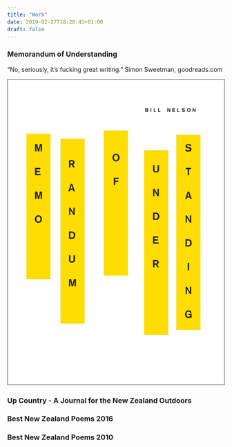 ```yaml
---
title: "Work"
date: 2019-02-27T18:28:43+01:00
draft: false
---
```


### Memorandum of Understanding

“No, seriously, it’s fucking great writing.”
Simon Sweetman, goodreads.com

![Memorandum of Understanding](/images/work/MOU.jpg)

### Up Country - A Journal for the New Zealand Outdoors

### Best New Zealand Poems 2016

### Best New Zealand Poems 2010

